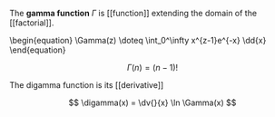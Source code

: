The **gamma function** $\Gamma$ is [[function]] extending the domain of the [[factorial]].

\begin{equation}
\Gamma(z) \doteq \int_0^\infty x\^{z-1}e^{-x} \dd{x}
\end{equation}

$$
\Gamma(n) = (n-1)!
$$

The digamma function is its [[derivative]]

$$
\digamma(x) = \dv{}{x} \ln \Gamma(x)
$$
